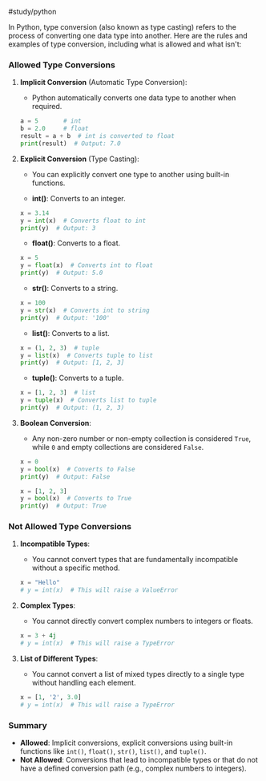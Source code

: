 #study/python 

In Python, type conversion (also known as type casting) refers to the process of converting one data type into another. Here are the rules and examples of type conversion, including what is allowed and what isn't:

### Allowed Type Conversions

1. **Implicit Conversion** (Automatic Type Conversion):
   - Python automatically converts one data type to another when required.
   ```python
   a = 5       # int
   b = 2.0     # float
   result = a + b  # int is converted to float
   print(result)  # Output: 7.0
   ```

2. **Explicit Conversion** (Type Casting):
   - You can explicitly convert one type to another using built-in functions.

   - **int()**: Converts to an integer.
   ```python
   x = 3.14
   y = int(x)  # Converts float to int
   print(y)  # Output: 3
   ```

   - **float()**: Converts to a float.
   ```python
   x = 5
   y = float(x)  # Converts int to float
   print(y)  # Output: 5.0
   ```

   - **str()**: Converts to a string.
   ```python
   x = 100
   y = str(x)  # Converts int to string
   print(y)  # Output: '100'
   ```

   - **list()**: Converts to a list.
   ```python
   x = (1, 2, 3)  # tuple
   y = list(x)  # Converts tuple to list
   print(y)  # Output: [1, 2, 3]
   ```

   - **tuple()**: Converts to a tuple.
   ```python
   x = [1, 2, 3]  # list
   y = tuple(x)  # Converts list to tuple
   print(y)  # Output: (1, 2, 3)
   ```

3. **Boolean Conversion**:
   - Any non-zero number or non-empty collection is considered `True`, while `0` and empty collections are considered `False`.
   ```python
   x = 0
   y = bool(x)  # Converts to False
   print(y)  # Output: False

   x = [1, 2, 3]
   y = bool(x)  # Converts to True
   print(y)  # Output: True
   ```

### Not Allowed Type Conversions

1. **Incompatible Types**:
   - You cannot convert types that are fundamentally incompatible without a specific method.
   ```python
   x = "Hello"
   # y = int(x)  # This will raise a ValueError
   ```

2. **Complex Types**:
   - You cannot directly convert complex numbers to integers or floats.
   ```python
   x = 3 + 4j
   # y = int(x)  # This will raise a TypeError
   ```

3. **List of Different Types**:
   - You cannot convert a list of mixed types directly to a single type without handling each element.
   ```python
   x = [1, '2', 3.0]
   # y = int(x)  # This will raise a TypeError
   ```

### Summary
- **Allowed**: Implicit conversions, explicit conversions using built-in functions like `int()`, `float()`, `str()`, `list()`, and `tuple()`.
- **Not Allowed**: Conversions that lead to incompatible types or that do not have a defined conversion path (e.g., complex numbers to integers).
